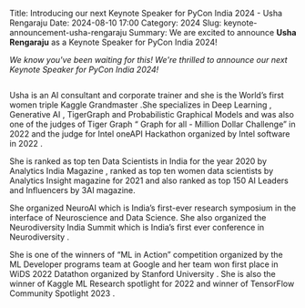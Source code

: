 Title: Introducing our next Keynote Speaker for PyCon India 2024 - Usha Rengaraju
Date: 2024-08-10 17:00
Category: 2024
Slug: keynote-announcement-usha-rengaraju
Summary: We are excited to announce **Usha Rengaraju** as a Keynote Speaker for PyCon India 2024!

*We know you've been waiting for this! We're thrilled to announce our next Keynote Speaker for PyCon India 2024!*

<p align="center" data-aos="fade-right"  data-aos-duration="1000">
    <img src="{static}/images/2024/keynote-usha-rengaraju.jpeg" alt="" class="img-fluid" style="border-radius: 10%; max-height: 200px;">
</p>

Usha is an AI consultant and corporate trainer and she is the World’s first women triple Kaggle Grandmaster .She specializes in Deep Learning , Generative AI , TigerGraph and Probabilistic Graphical Models and was also one of the judges of Tiger Graph “ Graph for all - Million Dollar Challenge” in 2022 and the judge for Intel oneAPI Hackathon organized by Intel software in 2022 .

She is ranked as top ten Data Scientists in India for the year 2020 by Analytics India Magazine , ranked as top ten women data scientists by Analytics Insight magazine for 2021 and also ranked as top 150 AI Leaders and Influencers by 3AI magazine.

She organized NeuroAI which is India’s first-ever research symposium in the interface of Neuroscience and Data Science. She also organized the Neurodiversity India Summit which is India’s first ever conference in Neurodiversity .

She is one of the winners of “ML in Action” competition organized by the ML Developer programs team at Google and her team won first place in WiDS 2022 Datathon organized by Stanford University . She is also the winner of Kaggle ML Research spotlight for 2022 and winner of TensorFlow Community Spotlight 2023 .
